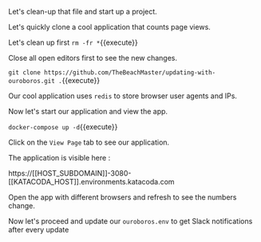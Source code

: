 Let's clean-up that file  and start up a project. 

Let's quickly clone a cool application that counts page views.

Let's clean up first `rm -fr *`{{execute}} 

Close all open editors first to see the new changes.

`git clone https://github.com/TheBeachMaster/updating-with-ouroboros.git .`{{execute}} 

Our cool application uses `redis` to store browser user agents and IPs. 

Now let's start our application and view the app. 

`docker-compose up -d`{{execute}}

Click on the `View Page` tab to see our application.  

The application is visible here : 

https://[[HOST_SUBDOMAIN]]-3080-[[KATACODA_HOST]].environments.katacoda.com

Open the app with different browsers and refresh to see the numbers change. 

Now let's proceed and update our `ouroboros.env` to get Slack notifications after every update